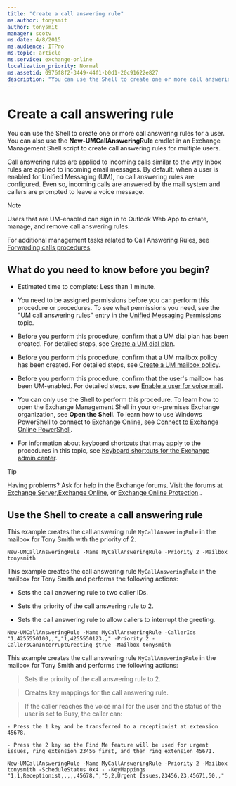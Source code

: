 ```yaml
---
title: "Create a call answering rule"
ms.author: tonysmit
author: tonysmit
manager: scotv
ms.date: 4/8/2015
ms.audience: ITPro
ms.topic: article
ms.service: exchange-online
localization_priority: Normal
ms.assetid: 0976f8f2-3449-44f1-b0d1-20c91622e827
description: "You can use the Shell to create one or more call answering rules for a user. You can also use the New-UMCallAnsweringRule cmdlet in an Exchange Management Shell script to create call answering rules for multiple users."
---
```


# Create a call answering rule

You can use the Shell to create one or more call answering rules for a user. You can also use the **New-UMCallAnsweringRule** cmdlet in an Exchange Management Shell script to create call answering rules for multiple users. 
  
Call answering rules are applied to incoming calls similar to the way Inbox rules are applied to incoming email messages. By default, when a user is enabled for Unified Messaging (UM), no call answering rules are configured. Even so, incoming calls are answered by the mail system and callers are prompted to leave a voice message.
  
> [!NOTE]
> Users that are UM-enabled can sign in to Outlook Web App to create, manage, and remove call answering rules. 
  
For additional management tasks related to Call Answering Rules, see [Forwarding calls procedures](forwarding-calls-procedures.md).
  
## What do you need to know before you begin?

- Estimated time to complete: Less than 1 minute.
    
- You need to be assigned permissions before you can perform this procedure or procedures. To see what permissions you need, see the "UM call answering rules" entry in the [Unified Messaging Permissions](http://technet.microsoft.com/library/d326c3bc-8f33-434a-bf02-a83cc26a5498.aspx) topic. 
    
- Before you perform this procedure, confirm that a UM dial plan has been created. For detailed steps, see [Create a UM dial plan](../../voice-mail-unified-messaging/connect-voice-mail-system/create-um-dial-plan.md).
    
- Before you perform this procedure, confirm that a UM mailbox policy has been created. For detailed steps, see [Create a UM mailbox policy](../../voice-mail-unified-messaging/set-up-voice-mail/create-um-mailbox-policy.md).
    
- Before you perform this procedure, confirm that the user's mailbox has been UM-enabled. For detailed steps, see [Enable a user for voice mail](../../voice-mail-unified-messaging/set-up-voice-mail/enable-a-user-for-voice-mail.md).
    
- You can only use the Shell to perform this procedure. To learn how to open the Exchange Management Shell in your on-premises Exchange organization, see **Open the Shell**. To learn how to use Windows PowerShell to connect to Exchange Online, see [Connect to Exchange Online PowerShell](https://go.microsoft.com/fwlink/p/?linkid=396554).
    
- For information about keyboard shortcuts that may apply to the procedures in this topic, see [Keyboard shortcuts for the Exchange admin center](../../accessibility/keyboard-shortcuts-in-admin-center.md).
    
> [!TIP]
> Having problems? Ask for help in the Exchange forums. Visit the forums at [Exchange Server](https://go.microsoft.com/fwlink/p/?linkId=60612),[Exchange Online](https://go.microsoft.com/fwlink/p/?linkId=267542), or [Exchange Online Protection](https://go.microsoft.com/fwlink/p/?linkId=285351).. 
  
## Use the Shell to create a call answering rule

This example creates the call answering rule  `MyCallAnsweringRule` in the mailbox for Tony Smith with the priority of 2. 
  
```
New-UMCallAnsweringRule -Name MyCallAnsweringRule -Priority 2 -Mailbox tonysmith
```

This example creates the call answering rule  `MyCallAnsweringRule` in the mailbox for Tony Smith and performs the following actions: 
  
- Sets the call answering rule to two caller IDs.
    
- Sets the priority of the call answering rule to 2. 
    
- Sets the call answering rule to allow callers to interrupt the greeting.
    
```
New-UMCallAnsweringRule -Name MyCallAnsweringRule -CallerIds "1,4255550100,,","1,4255550123,," -Priority 2 -CallersCanInterruptGreeting $true -Mailbox tonysmith

```

This example creates the call answering rule  `MyCallAnsweringRule` in the mailbox for Tony Smith and performs the following actions: 
  
> Sets the priority of the call answering rule to 2.
    
> Creates key mappings for the call answering rule.
    
> If the caller reaches the voice mail for the user and the status of the user is set to Busy, the caller can:
    
    - Press the 1 key and be transferred to a receptionist at extension 45678.
    
    - Press the 2 key so the Find Me feature will be used for urgent issues, ring extension 23456 first, and then ring extension 45671.
    
```
New-UMCallAnsweringRule -Name MyCallAnsweringRule -Priority 2 -Mailbox tonysmith -ScheduleStatus 0x4 - -KeyMappings "1,1,Receptionist,,,,,45678,","5,2,Urgent Issues,23456,23,45671,50,,"

```


